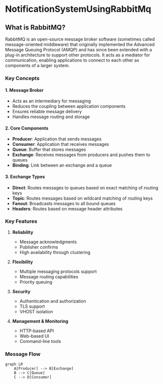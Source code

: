 # NotificationSystemUsingRabbitMq

## What is RabbitMQ?
RabbitMQ is an open-source message broker software (sometimes called message-oriented middleware) that originally implemented the Advanced Message Queuing Protocol (AMQP) and has since been extended with a plug-in architecture to support other protocols. It acts as a mediator for communication, enabling applications to connect to each other as components of a larger system.

### Key Concepts

#### 1. Message Broker
- Acts as an intermediary for messaging
- Reduces the coupling between application components
- Ensures reliable message delivery
- Handles message routing and storage

#### 2. Core Components
- **Producer**: Application that sends messages
- **Consumer**: Application that receives messages
- **Queue**: Buffer that stores messages
- **Exchange**: Receives messages from producers and pushes them to queues
- **Binding**: Link between an exchange and a queue

#### 3. Exchange Types
- **Direct**: Routes messages to queues based on exact matching of routing keys
- **Topic**: Routes messages based on wildcard matching of routing keys
- **Fanout**: Broadcasts messages to all bound queues
- **Headers**: Routes based on message header attributes

### Key Features

1. **Reliability**
   - Message acknowledgments
   - Publisher confirms
   - High availability through clustering

2. **Flexibility**
   - Multiple messaging protocols support
   - Message routing capabilities
   - Priority queuing

3. **Security**
   - Authentication and authorization
   - TLS support
   - VHOST isolation

4. **Management & Monitoring**
   - HTTP-based API
   - Web-based UI
   - Command-line tools

### Message Flow
```mermaid
graph LR
    A[Producer] --> B[Exchange]
    B --> C[Queue]
    C --> D[Consumer]
